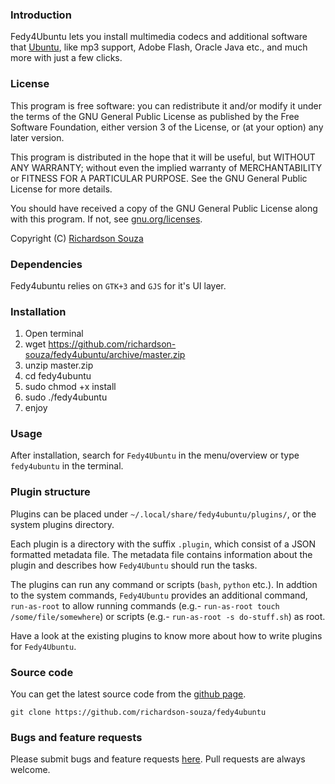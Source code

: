 ### Introduction

Fedy4Ubuntu lets you install multimedia codecs and additional software that [Ubuntu](http://www.ubuntu.com/), like mp3 support, Adobe Flash, Oracle Java etc., and much more with just a few clicks.

### License

This program is free software: you can redistribute it and/or modify it under the terms of the GNU General Public License as published by the Free Software Foundation, either version 3 of the License, or (at your option) any later version.

This program is distributed in the hope that it will be useful, but WITHOUT ANY WARRANTY; without even the implied warranty of MERCHANTABILITY or FITNESS FOR A PARTICULAR PURPOSE. See the GNU General Public License for more details.

You should have received a copy of the GNU General Public License along with this program.  If not, see [gnu.org/licenses](http://www.gnu.org/licenses/).

Copyright (C) [Richardson Souza](mailto:richardson.allan.souza@gmail.com)

### Dependencies

Fedy4ubuntu relies on `GTK+3` and `GJS` for it's UI layer.

### Installation
1. Open terminal
2. wget https://github.com/richardson-souza/fedy4ubuntu/archive/master.zip
3. unzip master.zip
4. cd fedy4ubuntu
5. sudo chmod +x install
6. sudo ./fedy4ubuntu
7. enjoy

### Usage

After installation, search for `Fedy4Ubuntu` in the menu/overview or type `fedy4ubuntu` in the terminal.

### Plugin structure

Plugins can be placed under `~/.local/share/fedy4ubuntu/plugins/`, or the system plugins directory.

Each plugin is a directory with the suffix `.plugin`, which consist of a JSON formatted metadata file. The metadata file contains information about the plugin and describes how `Fedy4Ubuntu` should run the tasks.

The plugins can run any command or scripts (`bash`, `python` etc.). In addtion to the system commands, `Fedy4Ubuntu` provides an additional command, `run-as-root` to allow running commands (e.g.- `run-as-root touch /some/file/somewhere`) or scripts (e.g.- `run-as-root -s do-stuff.sh`) as root.

Have a look at the existing plugins to know more about how to write plugins for `Fedy4Ubuntu`.

### Source code

You can get the latest source code from the [github page](https://github.com/richardson-souza/fedy4ubuntu).

`git clone https://github.com/richardson-souza/fedy4ubuntu`

### Bugs and feature requests

Please submit bugs and feature requests [here](https://github.com/richardson-souza/fedy4ubuntu/issues). Pull requests are always welcome.
